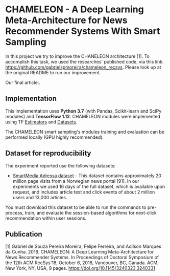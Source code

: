 # CHAMELEON - A Deep Learning Meta-Architecture for News Recommender Systems With Smart Sampling

In this project we try to improve the CHANELEON architecture [1].
To accomplish this task, we used the researches' published code, via this link: https://github.com/gabrielspmoreira/chameleon_recsys. 
Please look up at the original README to run our improvement.

Our final article:.



## Implementation

This implementation uses **Python 3.7** (with Pandas, Scikit-learn and SciPy modules) and **TensorFlow 1.12**. CHAMELEON modules were implemented using TF [Estimators](https://www.tensorflow.org/guide/estimators) and [Datasets](https://www.tensorflow.org/guide/datasets).

The CHAMELEON smart sampling's modules training and evaluation can be performed locally (GPU highly recommended).

## Dataset for reproducibility
The experiment reported use the following datasets:

* [SmartMedia Adressa dataset](http://reclab.idi.ntnu.no/dataset) - This dataset contains approximately 20
million page visits from a Norwegian news portal [91]. In our experiments we used 16 days of the full dataset, which is available upon request, and includes article text and click events of about 2 million users and 13,000 articles.

You must download this dataset to be able to run the commands to pre-process, train, and evaluate the session-based algorithms for next-click recommendation within user sessions.

## Publication
[1] Gabriel de Souza Pereira Moreira, Felipe Ferreira, and Adilson Marques da Cunha. 2018. CHAMELEON: A Deep Learning Meta-Architecture for News Recommender Systems. In Proceedings of Doctoral Symposium of the 12th ACM RecSys'18, October 6, 2018, Vancouver, BC, Canada. ACM, New York, NY, USA, 9 pages. https://doi.org/10.1145/3240323.3240331

